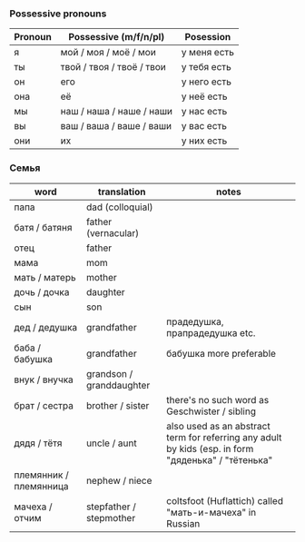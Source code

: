### Possessive pronouns

| Pronoun | Possessive (m/f/n/pl) | Posession |
| ------------- | ------------- | ------------- |
| я | мой / моя / моё / мои | у меня есть |
| ты | твой / твоя / твоё / твои| у тебя есть |
| он | его | у него есть |
| она | её | у неё есть |
| мы | наш / наша / наше / наши | у нас есть |
| вы | ваш / ваша / ваше / ваши | у вас есть |
| они | их | у них есть |

### Семья 

| word | translation | notes |
| ------------- | ------------- |  ------------- |
| папа | dad (colloquial) |
| батя / батяня | father (vernacular) |
| отец | father |
| мама | mom |
| мать / матерь | mother |
| дочь / дочка | daughter |
| сын | son |
| дед / дедушка | grandfather | прадедушка, прапрадедушка etc. |
| баба / бабушка | grandfather | бабушка more preferable |
| внук / внучка | grandson / granddaughter |
| брат / сестра | brother / sister | there's no such word as Geschwister / sibling |
| дядя / тётя | uncle / aunt | also used as an abstract term for referring any adult by kids (esp. in form "дяденька" / "тётенька" | 
| племянник / племянница| nephew / niece |
| мачеха / отчим | stepfather / stepmother | coltsfoot (Huflattich) called "мать-и-мачеха" in Russian |
